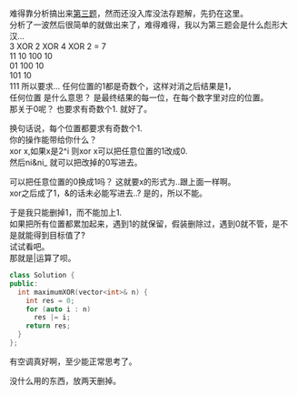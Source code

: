 难得靠分析搞出来[第三题](https://leetcode.cn/contest/biweekly-contest-81/problems/maximum-xor-after-operations/)，然而还没入库没法存题解，先扔在这里。  
分析了一波然后很简单的就做出来了，难得难得，我以为第三题会是什么彪形大汉...  
3 XOR 2 XOR 4 XOR 2 = 7   
11	10	100	10  
01 100 10  
101 10  
111
所以要求... 任何位置的1都是奇数个，这样对消之后结果是1，  
任何位置 是什么意思？ 是最终结果的每一位，在每个数字里对应的位置。  
那关于0呢？ 也要求有奇数个1. 就好了。  

换句话说，每个位置都要求有奇数个1.  
你的操作能带给你什么？  
xor x,如果x是2^i 则xor x可以把任意位置的1改成0.  
然后ni&ni_ 就可以把改掉的0写进去。  

可以把任意位置的0换成1吗？ 这就要x的形式为..跟上面一样啊。  
xor之后成了1，&的话未必能写进去..? 是的，所以不能。  

于是我只能删掉1，而不能加上1.  
如果把所有位置都累加起来，遇到1的就保留，假装删除过，遇到0就不管，是不是就能得到目标值了?  
试试看吧。  
那就是|运算了呗。  
```cpp
class Solution {
public:
  int maximumXOR(vector<int>& n) {
    int res = 0;
    for (auto i : n)
      res |= i;
    return res;
  }
};
```

有空调真好啊，至少能正常思考了。

没什么用的东西，放两天删掉。
